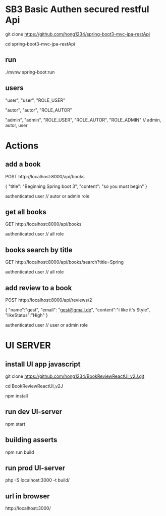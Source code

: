 # SB3 Basic Authen secured restful Api

git clone https://github.com/hong1234/spring-boot3-mvc-jpa-restApi

cd spring-boot3-mvc-jpa-restApi

## run

./mvnw spring-boot:run

## users 

"user", "user", "ROLE_USER" 

"autor", "autor", "ROLE_AUTOR"

"admin", "admin", "ROLE_USER", "ROLE_AUTOR", "ROLE_ADMIN" // admin, autor, user


# Actions

## add a book 

POST http://localhost:8000/api/books

{
    "title": "Beginning Spring boot 3",
    "content": "so you must begin"
}

authenticated user // autor or admin role

## get all books

GET http://localhost:8000/api/books

authenticated user // all role

## books search by title

GET http://localhost:8000/api/books/search?title=Spring

authenticated user // all role

## add review to a book

POST http://localhost:8000/api/reviews/2

{
    "name":"gest", 
    "email": "gest@gmail.de", 
    "content":"i like it's Style",
    "likeStatus":"High"
}

authenticated user // user or admin role


# UI SERVER

## install UI app javascript

git clone https://github.com/hong1234/BookReviewReactUI_v2J.git

cd BookReviewReactUI_v2J

npm install

## run dev UI-server

npm start   



## building asserts

npm run build

## run prod UI-server

php -S localhost:3000 -t build/

## url in browser

http://localhost:3000/



